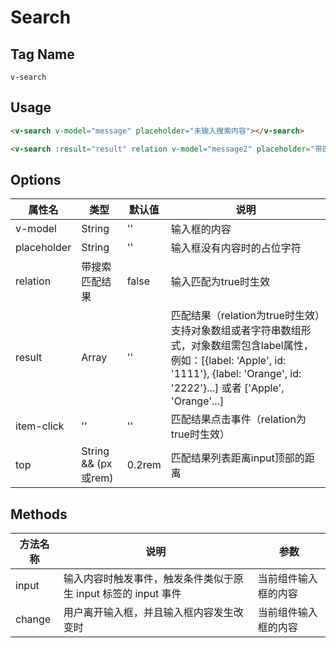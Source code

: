 # Search

## Tag Name

`v-search`

## Usage

```html
<v-search v-model="message" placeholder="未输入搜索内容"></v-search>

<v-search :result="result" relation v-model="message2" placeholder="带匹配的搜索" :itemClick="clickHandler"></v-search>
```

## Options

属性名   |    类型    |    默认值    |   说明
----    | ----      | ----        | ----    |
v-model  | String | '' |  输入框的内容
placeholder | String | '' | 输入框没有内容时的占位字符
relation|带搜索匹配结果|false|输入匹配为true时生效
result|Array	|''|匹配结果（relation为true时生效）支持对象数组或者字符串数组形式，对象数组需包含label属性，例如：[{label: 'Apple', id: '1111'}, {label: 'Orange', id: '2222'}...] 或者 ['Apple', 'Orange'...] 
item-click|''|''|匹配结果点击事件（relation为true时生效）
top|String && (px或rem)|0.2rem|匹配结果列表距离input顶部的距离

## Methods
方法名称   |    说明    |    参数    |
----    | ----      | ----        |
input | 输入内容时触发事件，触发条件类似于原生 input 标签的 input 事件 | 当前组件输入框的内容
change | 用户离开输入框，并且输入框内容发生改变时 | 当前组件输入框的内容
